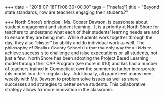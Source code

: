 +++
date = "2018-07-18T11:08:30+00:00"
tags = ["nsefaq"]
title = "Beyond state standards, how are teachers engaging their students?"

+++
North Shore’s principal, Ms. Cooper Dawson, is passionate about student engagement and student learning.  It is a priority at North Shore for teachers to understand what each of their students’ learning needs are and to ensure they are being met.  While students work together through the day, they also “cluster” by ability and do individual work as well. The philosophy of Pinellas County Schools is that the only way for all kids to achieve success is to challenge and raise expectations on all students, not just a few.  North Shore has been adopting the Project Based Learning model through their CAP Program (see more in #10) and has had a number of teachers trained in Connecticut over the summer to further incorporate this model into their regular day.  Additionally, all grade level teams meet weekly with Ms. Dawson to problem solve issues as well as share successes and strategies to better serve students. This collaborative strategy allows for more innovation in the classroom. 